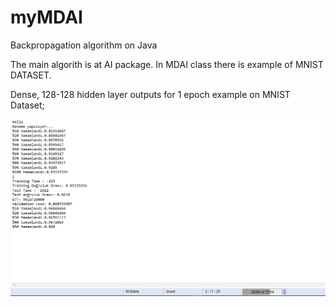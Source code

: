 # myMDAI
Backpropagation algorithm on Java


The main algorith is at AI package. In MDAI class there is example of MNIST DATASET.


Dense, 128-128 hidden layer outputs for  1 epoch example on MNIST Dataset;

![example](example.png)
